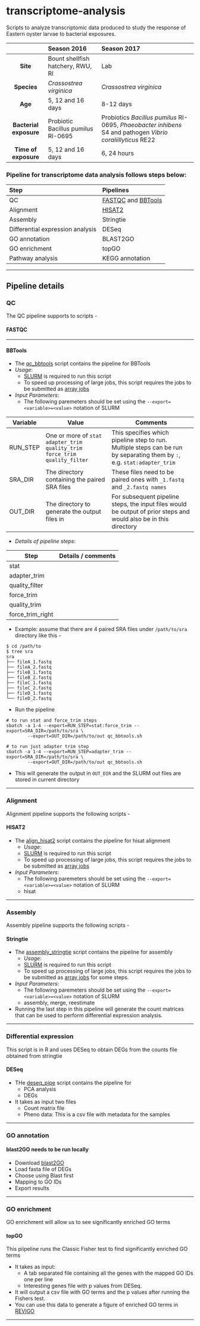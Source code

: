 # transcriptome-analysis

Scripts to analyze transcriptomic data produced to study the response of Eastern oyster larvae to bacterial exposures. 

| | Season 2016 | Season 2017 |
|:-:|:-|:-|
|**Site**|Bount shellfish hatchery, RWU, RI|Lab|
|**Species**|*Crassostrea virginica*|*Crassostrea virginica*|
|**Age**|5, 12 and 16 days|8-12 days|
|**Bacterial exposure**|Probiotic Bacillus pumilus RI-0695|Probiotics *Bacillus pumilus* RI-0695, *Phaeobacter inhibens* S4 and pathogen *Vibrio coraliillyticus* RE22|
|**Time of exposure**|5, 12 and 16 days| 6, 24 hours|

### Pipeline for transcriptome data analysis follows steps below:
| Step | Pipelines |
| :- | :- |
| QC | [FASTQC](#fastqc) and [BBTools](#bbtools)| 
| Alignment| [HISAT2](#hisat2) |
| Assembly|  Stringtie |
| Differential expression analysis| DESeq |
| GO annotation | BLAST2GO|
| GO enrichment | topGO  |
| Pathway analysis | KEGG annotation |

---
  
## Pipeline details

### QC 

The QC pipeline supports to scripts - 

#### FASTQC

---

#### BBTools 
  - The [qc_bbtools](qc_bbtools.sh) script contains the pipeline for BBTools 
  - _Usage_: 
    - [SLURM](https://slurm.schedmd.com/) is required to run this script
    - To speed up processing of large jobs, this script requires the jobs to be submitted as [array jobs](https://slurm.schedmd.com/job_array.html)
  - _Input Parameters_:
    - The following paremeters should be set using the `--export=<variable>=<value>` notation of SLURM
 
| Variable | Value                                                                       | Comments                                                                                                                 |
|----------|-----------------------------------------------------------------------------|--------------------------------------------------------------------------------------------------------------------------|
| RUN_STEP | One or more of `stat adapter_trim quality_trim force_trim quality_filter` | This specifies which pipeline step to run. Multiple steps can be run by separating them by `:`, e.g. `stat:adapter_trim` |
| SRA_DIR  | The directory containing the paired SRA files                               | These files need to be paired ones with `_1.fastq` and `_2.fastq names`                                                      |
| OUT_DIR  | The directory to generate the output files in                               | For subsequent pipeline steps, the input files would be output of prior steps and would also be in this directory        |

  - _Details of pipeline steps_: 
  
| Step | Details / comments |
| - | - |
| stat | |
| adapter_trim | | 
| quality_filter | | 
| force_trim | |
| quality_trim | |
| force_trim_right | |

  - Example: assume that there are 4 paired SRA files under `/path/to/sra` directory like this - 

```shell
$ cd /path/to
$ tree sra
sra
├── fileA_1.fastq
├── fileA_2.fastq
├── fileB_1.fastq
├── fileB_2.fastq
├── fileC_1.fastq
├── fileC_2.fastq
├── fileD_1.fastq
└── fileD_2.fastq
```

  - Run the pipeline

```shell  
# to run stat and force_trim steps
sbatch -a 1-4 --export=RUN_STEP=stat:force_trim --export=SRA_DIR=/path/to/sra \
        --export=OUT_DIR=/path/to/out qc_bbtools.sh
        
# to run just adapter trim step
sbatch -a 1-4 --export=RUN_STEP=adapter_trim --export=SRA_DIR=/path/to/sra \
        --export=OUT_DIR=/path/to/out qc_bbtools.sh
 ```
 
   - This will generate the output in `OUT_DIR` and the SLURM out files are stored in current directory
---

### Alignment 

Alignment pipeline supports the following scripts - 

#### HISAT2
  - The [align_hisat2](align_hisat2.sh) script contains the pipeline for hisat alignment
    - _Usage_: 
    - [SLURM](https://slurm.schedmd.com/) is required to run this script
    - To speed up processing of large jobs, this script requires the jobs to be submitted as [array jobs](https://slurm.schedmd.com/job_array.html)
  - _Input Parameters_:
    - The following paremeters should be set using the `--export=<variable>=<value>` notation of SLURM
    - hisat

---
### Assembly 

Assembly pipeline supports the following scripts - 

#### Stringtie
  - The [assembly_stringtie](assembly_stringtie.sh) script contains the pipeline for assembly
    - _Usage_: 
    - [SLURM](https://slurm.schedmd.com/) is required to run this script
    - To speed up processing of large jobs, this script requires the jobs to be submitted as [array jobs](https://slurm.schedmd.com/job_array.html) for some steps.
  - _Input Parameters_:
    - The following paremeters should be set using the `--export=<variable>=<value>` notation of SLURM
    - assembly, merge, reestimate
  - Running the last step in this pipeline will generate the count matrices that can be used to perform differential    expression analysis. 
   
---
### Differential expression 

This script is in R and uses DESeq to obtain DEGs from the counts file obtained from stringtie

#### DESeq

- THe [deseq_pipe](deseq_pipe.R) script contains the pipeline for 
  - PCA analysis 
  - DEGs
- It takes as input two files
  - Count matrix file
  - Pheno data: This is a csv file with metadata for the samples
  
---
### GO annotation 

#### blast2GO needs to be run locally

- Download [blast2GO](https://www.blast2go.com/) 
- Load fasta file of DEGs
- Choose using Blast first 
- Mapping to GO IDs
- Export results 

---
### GO enrichment 

GO enrichment will allow us to see significantly enriched GO terms 

#### topGO 

This piipeline runs the Classic Fisher test to find significantly enriched GO terms
- It takes as input: 
  - A tab separated file containing all the genes with the mapped GO IDs one per line 
  - Interesting genes file with p values from DESeq. 
- It will output a csv file with GO terms and the p values after running the Fishers test. 
- You can use this data to generate a figure of enriched GO terms in [REVIGO](http://revigo.irb.hr/)

---
    
